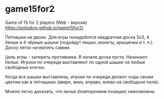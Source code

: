 # game15for2
Game of 15 for 2 players
(Web - версия)
https://polozkov.github.io/game15for2/

Пятнашки на двоих.
Для игры понадобится квадратная доска 3х3, 4 белые и 4 чёрные шашки (подойдут пешки, монеты, крышечки и т. п.). Доску легко начертить самим.

Цель игры - запереть противника. В начале доска пуста. Начинают белые. Игроки по очереди выставляют по одной шашке на любые свободные клетки.

Когда все шашки выставлены, игроки по очереди делают ходы своим цветом как в пятнашках (вверх, вниз, вправо, влево на свободное поле).

Можно легко доказать, что ничья (повторением позиции) невозможна.
